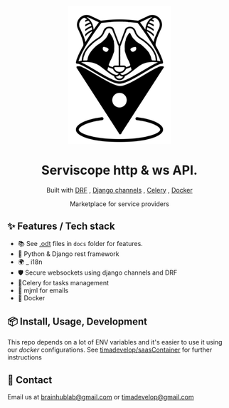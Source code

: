 <p align="center">
  <a>
    <img width="230" src="https://raw.githubusercontent.com/timadevelop/saasWebClient/master/src/assets/images/logo.jpg">
  </a>
</p>
<div align="center">
  <h1>Serviscope http & ws API.</h1>
  <p>Built with
    <a href="https://www.django-rest-framework.org/">DRF</a>
    , <a href="https://github.com/django/channels">Django channels</a>
    , <a href="https://docs.celeryproject.org/en/stable/getting-started/introduction.html">Celery</a>
    , <a href="https://www.docker.com/">Docker</a>
  </p>
  <p>
    Marketplace for service providers
  </p>
</div>

## ✨ Features / Tech stack

- 📚 See [.odt](./docs/Course_Angular_Project_Summary_855271.odt) files in `docs` folder for features.
- 🐍 Python & Django rest framework
- 🌍 _ i18n
- 🛡 Secure websockets using django channels and DRF
- 🤹‍Celery for tasks management 
- 🎨 mjml for emails
- 🐋 Docker

## 📦 Install, Usage, Development

This repo depends on a lot of ENV variables and it's easier to use it using our *docker* configurations.
See [timadevelop/saasContainer](https://github.com/timadevelop/saasContainer) for further instructions

## 🤝 Contact

Email us at [brainhublab@gmail.com](mailto:brainhublab@gmail.com) or [timadevelop@gmail.com](mailto:timadevelop@gmail.com)
